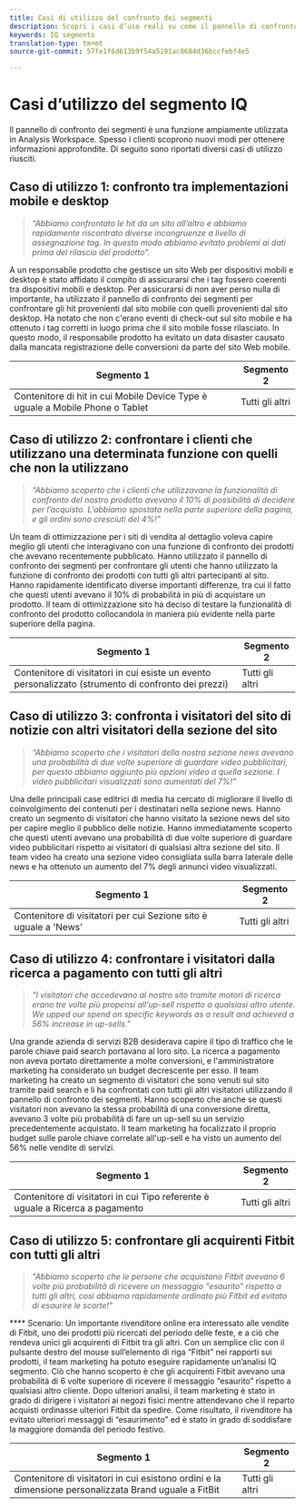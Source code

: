 ```yaml
---
title: Casi di utilizzo del confronto dei segmenti
description: Scopri i casi d’uso reali su come il pannello di confronto dei segmenti può essere utilizzato per acquisire informazioni approfondite sulla strategia di marketing.
keywords: IQ segmento
translation-type: tm+mt
source-git-commit: 57fe1f6d613b9f54a5191ac8684d36bccfebf4e5

---
```



# Casi d’utilizzo del segmento IQ

Il pannello di confronto dei segmenti è una funzione ampiamente utilizzata in Analysis Workspace. Spesso i clienti scoprono nuovi modi per ottenere informazioni approfondite. Di seguito sono riportati diversi casi di utilizzo riusciti.

## Caso di utilizzo 1: confronto tra implementazioni mobile e desktop

> *“Abbiamo confrontato le hit da un sito all’altro e abbiamo rapidamente riscontrato diverse incongruenze a livello di assegnazione tag. In questo modo abbiamo evitato problemi ai dati prima del rilascio del prodotto”.*

A un responsabile prodotto che gestisce un sito Web per dispositivi mobili e desktop è stato affidato il compito di assicurarsi che i tag fossero coerenti tra dispositivi mobili e desktop. Per assicurarsi di non aver perso nulla di importante, ha utilizzato il pannello di confronto dei segmenti per confrontare gli hit provenienti dal sito mobile con quelli provenienti dal sito desktop. Ha notato che non c'erano eventi di check-out sul sito mobile e ha ottenuto i tag corretti in luogo prima che il sito mobile fosse rilasciato. In questo modo, il responsabile prodotto ha evitato un data disaster causato dalla mancata registrazione delle conversioni da parte del sito Web mobile.

| Segmento 1 | Segmento 2 |
|--- |--- |
| Contenitore di hit in cui Mobile Device Type è uguale a Mobile Phone o Tablet | Tutti gli altri |

## Caso di utilizzo 2: confrontare i clienti che utilizzano una determinata funzione con quelli che non la utilizzano

> *“Abbiamo scoperto che i clienti che utilizzavano la funzionalità di confronto del nostro prodotto avevano il 10% di possibilità di decidere per l’acquisto. L’abbiamo spostata nella parte superiore della pagina, e gli ordini sono cresciuti del 4%!”*

Un team di ottimizzazione per i siti di vendita al dettaglio voleva capire meglio gli utenti che interagivano con una funzione di confronto dei prodotti che avevano recentemente pubblicato. Hanno utilizzato il pannello di confronto dei segmenti per confrontare gli utenti che hanno utilizzato la funzione di confronto dei prodotti con tutti gli altri partecipanti al sito. Hanno rapidamente identificato diverse importanti differenze, tra cui il fatto che questi utenti avevano il 10% di probabilità in più di acquistare un prodotto. Il team di ottimizzazione sito ha deciso di testare la funzionalità di confronto del prodotto collocandola in maniera più evidente nella parte superiore della pagina.

| Segmento 1 | Segmento 2 |
|--- |--- |
| Contenitore di visitatori in cui esiste un evento personalizzato (strumento di confronto dei prezzi) | Tutti gli altri |

## Caso di utilizzo 3: confronta i visitatori del sito di notizie con altri visitatori della sezione del sito

> *“Abbiamo scoperto che i visitatori della nostra sezione news avevano una probabilità di due volte superiore di guardare video pubblicitari, per questo abbiamo aggiunto più opzioni video a quella sezione. I video pubblicitari visualizzati sono aumentati del 7%!”*

Una delle principali case editrici di media ha cercato di migliorare il livello di coinvolgimento dei contenuti per i destinatari nella sezione news. Hanno creato un segmento di visitatori che hanno visitato la sezione news del sito per capire meglio il pubblico delle notizie. Hanno immediatamente scoperto che questi utenti avevano una probabilità di due volte superiore di guardare video pubblicitari rispetto ai visitatori di qualsiasi altra sezione del sito. Il team video ha creato una sezione video consigliata sulla barra laterale delle news e ha ottenuto un aumento del 7% degli annunci video visualizzati.

| Segmento 1 | Segmento 2 |
|--- |--- |
| Contenitore di visitatori per cui Sezione sito è uguale a 'News' | Tutti gli altri |

## Caso di utilizzo 4: confrontare i visitatori dalla ricerca a pagamento con tutti gli altri

> *“I visitatori che accedevano al nostro sito tramite motori di ricerca erano tre volte più propensi all’up-sell rispetto a qualsiasi altro utente. We upped our spend on specific keywords as a result and achieved a 56% increase in up-sells."*

Una grande azienda di servizi B2B desiderava capire il tipo di traffico che le parole chiave paid search portavano al loro sito. La ricerca a pagamento non aveva portato direttamente a molte conversioni, e l'amministratore marketing ha considerato un budget decrescente per esso. Il team marketing ha creato un segmento di visitatori che sono venuti sul sito tramite paid search e li ha confrontati con tutti gli altri visitatori utilizzando il pannello di confronto dei segmenti. Hanno scoperto che anche se questi visitatori non avevano la stessa probabilità di una conversione diretta, avevano 3 volte più probabilità di fare un up-sell su un servizio precedentemente acquistato. Il team marketing ha focalizzato il proprio budget sulle parole chiave correlate all'up-sell e ha visto un aumento del 56% nelle vendite di servizi.

| Segmento 1 | Segmento 2 |
|--- |--- |
| Contenitore di visitatori in cui Tipo referente è uguale a Ricerca a pagamento | Tutti gli altri |

## Caso di utilizzo 5: confrontare gli acquirenti Fitbit con tutti gli altri

> *"Abbiamo scoperto che le persone che acquistano Fitbit avevano 6 volte più probabilità di ricevere un messaggio "esaurito" rispetto a tutti gli altri, così abbiamo rapidamente ordinato più Fitbit ed evitato di esaurire le scorte!"*

**** Scenario: Un importante rivenditore online era interessato alle vendite di Fitbit, uno dei prodotti più ricercati del periodo delle feste, e a ciò che rendeva unici gli acquirenti di Fitbit tra gli altri. Con un semplice clic con il pulsante destro del mouse sull’elemento di riga “Fitbit” nei rapporti sui prodotti, il team marketing ha potuto eseguire rapidamente un’analisi IQ segmento. Ciò che hanno scoperto è che gli acquirenti Fitbit avevano una probabilità di 6 volte superiore di ricevere il messaggio “esaurito” rispetto a qualsiasi altro cliente. Dopo ulteriori analisi, il team marketing è stato in grado di dirigere i visitatori ai negozi fisici mentre attendevano che il reparto acquisti ordinasse ulteriori Fitbit da spedire. Come risultato, il rivenditore ha evitato ulteriori messaggi di “esaurimento” ed è stato in grado di soddisfare la maggiore domanda del periodo festivo.

| Segmento 1 | Segmento 2 |
|--- |--- |
| Contenitore di visitatori in cui esistono ordini e la dimensione personalizzata Brand uguale a FitBit | Tutti gli altri |
